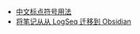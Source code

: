 - [中文标点符号用法](https://people.ubuntu.com/~happyaron/l10n/GB(T)15834-2011.html)
- [将笔记从从 LogSeq 迁移到 Obsidian](https://github.com/NishantTharani/LogSeqToObsidian)
